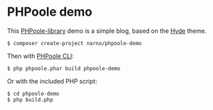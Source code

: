 # PHPoole demo

This [PHPoole-library](https://github.com/Narno/PHPoole-library) demo is a simple blog, based on the [Hyde](https://github.com/Narno/PHPoole-theme-hyde) theme.

```
$ composer create-project narno/phpoole-demo
```
Then with [PHPoole CLI](https://github.com/Narno/PHPoole):
```
$ php phpoole.phar build phpoole-demo
```
Or with the included PHP script:
```
$ cd phpoole-demo
$ php build.php
```
